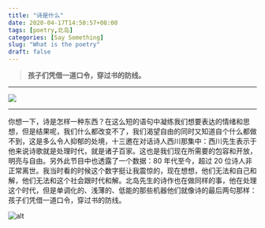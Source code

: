 ```yaml
---
title: "诗是什么"
date: 2020-04-17T14:50:57+08:00
tags: [poetry,北岛]
categories: [Say Something]
slug: "What is the poetry"
draft: false
---
```


> **孩子们凭借一道口令，穿过书的防线。**

---

![](https://dawnblog-1300625500.cos.ap-guangzhou.myqcloud.com/images/20200417145551.png)

---

你想一下，诗是怎样一种东西？在这么短的语句中凝练我们想要表达的情绪和思想，但是结果呢，我们什么都改变不了，我们渴望自由的同时又知道自个什么都做不到，这是多么令人抑郁的处境，十三邀在对话诗人西川那集中：西川先生表示于他来说诗歌就是处理时代，就是诸子百家。这也是我们现在所需要的包容和开放，明亮与自由。另外此节目中也透露了一个数据：80 年代至今，超过 20 位诗人非正常离世。我当时看的时候这个数字挺让我震惊的，现在想想，他们无法和自己和解，他们无法和这个社会跟时代和解。北岛先生的诗作也在做同样的事，他在处理这个时代，但是单调化的、浅薄的、低能的那些机器他们就像诗的最后两句那样：孩子们凭借一道口令，穿过书的防线。

![alt](https://dawnblog-1300625500.cos.ap-guangzhou.myqcloud.com/images/20200417145637.jpg "《进程》-北岛")

